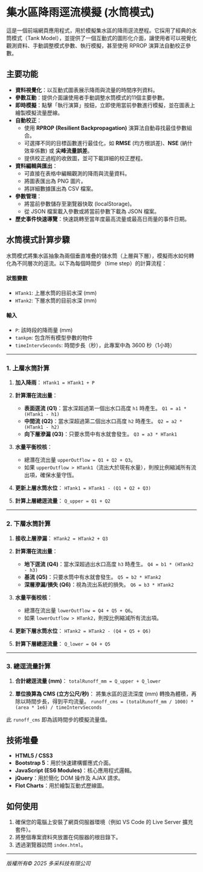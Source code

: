 # 集水區降雨逕流模擬 (水筒模式)

這是一個前端網頁應用程式，用於模擬集水區的降雨逕流歷程。它採用了經典的水筒模式（Tank Model），並提供了一個互動式的圖形化介面，讓使用者可以視覺化觀測資料、手動調整模式參數、執行模擬，甚至使用 RPROP 演算法自動校正參數。

## 主要功能

- **資料視覺化**：以互動式圖表展示降雨與流量的時間序列資料。
- **參數互動**：提供介面讓使用者手動調整水筒模式的11個主要參數。
- **即時模擬**：點擊「執行演算」按鈕，立即使用當前參數進行模擬，並在圖表上繪製模擬流量歷線。
- **自動校正**：
    - 使用 **RPROP (Resilient Backpropagation)** 演算法自動尋找最佳參數組合。
    - 可選擇不同的目標函數進行最佳化，如 **RMSE** (均方根誤差)、**NSE** (納什效率係數) 或 **尖峰流量誤差**。
    - 提供校正過程的收斂圖，並可下載詳細的校正歷程。
- **資料編輯與匯出**：
    - 可直接在表格中編輯觀測的降雨與流量資料。
    - 將圖表匯出為 PNG 圖片。
    - 將詳細數據匯出為 CSV 檔案。
- **參數管理**：
    - 將當前參數儲存至瀏覽器快取 (localStorage)。
    - 從 JSON 檔案載入參數或將當前參數下載為 JSON 檔案。
- **歷史事件快速導覽**：快速跳轉至當年度最高流量或最高日雨量的事件日期。

## 水筒模式計算步驟

水筒模式將集水區抽象為兩個垂直堆疊的儲水筒（上層與下層），模擬雨水如何轉化為不同層次的逕流。以下為每個時間步（time step）的計算流程：

#### 狀態變數
- `HTank1`: 上層水筒的目前水深 (mm)
- `HTank2`: 下層水筒的目前水深 (mm)

#### 輸入
- `P`: 該時段的降雨量 (mm)
- `tankpm`: 包含所有模型參數的物件
- `timeIntervSeconds`: 時間步長（秒），此專案中為 3600 秒（1小時）

---

### 1. 上層水筒計算

1.  **加入降雨**：
    `HTank1 = HTank1 + P`

2.  **計算潛在流出量**：
    - **表面逕流 (Q1)**：當水深超過第一個出水口高度 `h1` 時產生。
      `Q1 = a1 * (HTank1 - h1)`
    - **中間流 (Q2)**：當水深超過第二個出水口高度 `h2` 時產生。
      `Q2 = a2 * (HTank1 - h2)`
    - **向下層滲漏 (Q3)**：只要水筒中有水就會發生。
      `Q3 = a3 * HTank1`

3.  **水量平衡校核**：
    - 總潛在流出量 `upperOutflow = Q1 + Q2 + Q3`。
    - 如果 `upperOutflow > HTank1`（流出大於現有水量），則按比例縮減所有流出項，確保水量守恆。

4.  **更新上層水筒水位**：
    `HTank1 = HTank1 - (Q1 + Q2 + Q3)`

5.  **計算上層總逕流量**：
    `Q_upper = Q1 + Q2`

---

### 2. 下層水筒計算

1.  **接收上層滲漏**：
    `HTank2 = HTank2 + Q3`

2.  **計算潛在流出量**：
    - **地下逕流 (Q4)**：當水深超過出水口高度 `h3` 時產生。
      `Q4 = b1 * (HTank2 - h3)`
    - **基流 (Q5)**：只要水筒中有水就會發生。
      `Q5 = b2 * HTank2`
    - **深層滲漏/損失 (Q6)**：視為流出系統的損失。
      `Q6 = b3 * HTank2`

3.  **水量平衡校核**：
    - 總潛在流出量 `lowerOutflow = Q4 + Q5 + Q6`。
    - 如果 `lowerOutflow > HTank2`，則按比例縮減所有流出項。

4.  **更新下層水筒水位**：
    `HTank2 = HTank2 - (Q4 + Q5 + Q6)`

5.  **計算下層總逕流量**：
    `Q_lower = Q4 + Q5`

---

### 3. 總逕流量計算

1.  **合計總逕流量 (mm)**：
    `totalRunoff_mm = Q_upper + Q_lower`

2.  **單位換算為 CMS (立方公尺/秒)**：
    將集水區的逕流深度 (mm) 轉換為體積，再除以時間步長，得到平均流量。
    `runoff_cms = (totalRunoff_mm / 1000) * (area * 1e6) / timeIntervSeconds`

此 `runoff_cms` 即為該時間步的模擬流量值。

## 技術堆疊

- **HTML5 / CSS3**
- **Bootstrap 5**：用於快速建構響應式介面。
- **JavaScript (ES6 Modules)**：核心應用程式邏輯。
- **jQuery**：用於簡化 DOM 操作及 AJAX 請求。
- **Flot Charts**：用於繪製互動式歷線圖。

## 如何使用

1.  確保您的電腦上安裝了網頁伺服器環境（例如 VS Code 的 Live Server 擴充套件）。
2.  將整個專案資料夾放置在伺服器的根目錄下。
3.  透過瀏覽器訪問 `index.html`。

---
*版權所有© 2025 多采科技有限公司*

